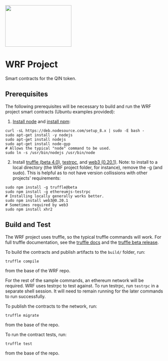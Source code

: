 <img src = "https://github.com/WorldRapidFinance/wrf/blob/master/wrf_logo.png" width = "211" height = "132">

# WRF Project

Smart contracts for the QIN token.

## Prerequisites

The following prerequisites will be necessary to build and run the WRF project smart contracts (Ubuntu examples provided):

1. [Install node](https://nodejs.org/en/) and [install npm](https://www.npmjs.com/get-npm):
```
curl -sL https://deb.nodesource.com/setup_8.x | sudo -E bash -
sudo apt-get install -y nodejs
sudo apt-get install nodejs
sudo apt-get install node-gyp
# Allows the typical "node" command to be used.
sudo ln -s /usr/bin/nodejs /usr/bin/node
```

2. Install [truffle (beta 4.0)](https://github.com/trufflesuite/truffle), [testrpc](https://github.com/ethereumjs/testrpc), and [web3 (0.20.1)](https://github.com/ethereum/web3.js/). Note: to install to a local directory (the WRF project folder, for instance), remove the -g (and sudo). This is helpful as to not have version collissions with other projects' requirements:
```
sudo npm install -g truffle@beta
sudo npm install -g ethereumjs-testrpc
# Installing locally generally works better.
sudo npm install web3@0.20.1
# Sometimes required by web3
sudo npm install xhr2
```

## Build and Test

The WRF project uses truffle, so the typical truffle commands will work.  For full truffle documentation, see the [truffle docs](http://truffleframework.com/docs/) and the [truffle beta release](https://github.com/trufflesuite/truffle/releases/tag/v4.0.0-beta.0).

To build the contracts and publish artifacts to the `build/` folder, run:
```
truffle compile
```
from the base of the WRF repo.

For the rest of the sample commands, an ethereum network will be required. WRF uses testrpc to test against. To run testrpc, run `testrpc` in a separate shell session. It will need to remain running for the later commands to run successfully.

To publish the contracts to the network, run:
```
truffle migrate
```
from the base of the repo.

To run the contract tests, run:
```
truffle test
```
from the base of the repo.